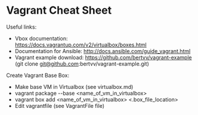 # Vagrant Cheat Sheet

Useful links:
* Vbox documentation: https://docs.vagrantup.com/v2/virtualbox/boxes.html
* Documentation for Ansible: http://docs.ansible.com/guide_vagrant.html
* Vagrant example download: https://github.com/bertvv/vagrant-example (git clone git@github.com:bertvv/vagrant-example.git)

Create Vagrant Base Box:
* Make base VM in Virtualbox (see virtualbox.md)
* vagrant package --base <name_of_vm_in_virtualbox>
* vagrant box add <name_of_vm_in_virtualbox> <.box_file_location>
* Edit vagrantfile (see VagrantFile file)

